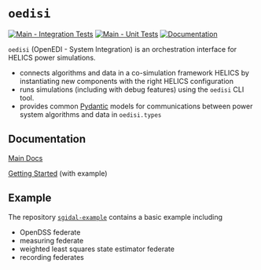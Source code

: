 # `oedisi`


[![Main - Integration Tests](https://github.com/openEDI/oedisi/actions/workflows/test-api.yml/badge.svg)](https://github.com/openEDI/oedisi/actions/workflows/test-api.yml)
[![Main - Unit Tests](https://github.com/openEDI/oedisi/actions/workflows/unit-tests.yml/badge.svg)](https://github.com/openEDI/oedisi/actions/workflows/unit-tests.yml)
[![Documentation](https://github.com/openEDI/oedisi/actions/workflows/build-docs.yml/badge.svg)](https://openedi.github.io/oedisi/)

`oedisi` (OpenEDI - System Integration) is an orchestration interface for HELICS power simulations.

- connects algorithms and data in a co-simulation framework HELICS by instantiating new components with the right HELICS configuration
- runs simulations (including with debug features) using the `oedisi` CLI tool.
- provides common [Pydantic](https://github.com/pydantic/pydantic) models for communications between power system algorithms and data in `oedisi.types`

## Documentation

[Main Docs](https://openedi.github.io/oedisi/)

[Getting Started](https://openedi.github.io/oedisi/getting_started.html) (with example)

## Example

The repository [`sgidal-example`](https://github.com/openEDI/sgidal-example/) contains a basic example including
- OpenDSS federate
- measuring federate
- weighted least squares state estimator federate
- recording federates
